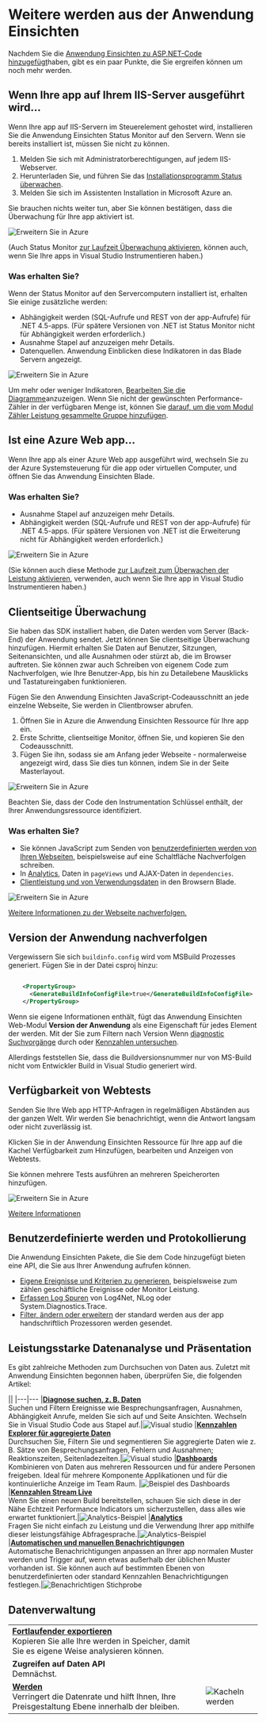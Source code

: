 <properties 
    pageTitle="Nutzen Sie Anwendung Einsichten optimal | Microsoft Azure" 
    description="Nachdem erste Schritte mit der Anwendung Einblicken, müssen Sie hier eine Zusammenfassung der Features, die Sie durchsuchen können." 
    services="application-insights" 
    documentationCenter=".net"
    authors="alancameronwills" 
    manager="douge"/>

<tags 
    ms.service="application-insights" 
    ms.workload="tbd" 
    ms.tgt_pltfrm="ibiza" 
    ms.devlang="na" 
    ms.topic="article" 
    ms.date="10/27/2016" 
    ms.author="awills"/>

# <a name="more-telemetry-from-application-insights"></a>Weitere werden aus der Anwendung Einsichten

Nachdem Sie die [Anwendung Einsichten zu ASP.NET-Code hinzugefügt](app-insights-asp-net.md)haben, gibt es ein paar Punkte, die Sie ergreifen können um noch mehr werden. 

## <a name="if-your-app-runs-on-your-iis-server-"></a>Wenn Ihre app auf Ihrem IIS-Server ausgeführt wird...

Wenn Ihre app auf IIS-Servern im Steuerelement gehostet wird, installieren Sie die Anwendung Einsichten Status Monitor auf den Servern. Wenn sie bereits installiert ist, müssen Sie nicht zu können.

1. Melden Sie sich mit Administratorberechtigungen, auf jedem IIS-Webserver.
2. Herunterladen Sie, und führen Sie das [Installationsprogramm Status überwachen](http://go.microsoft.com/fwlink/?LinkId=506648).
3. Melden Sie sich im Assistenten Installation in Microsoft Azure an.

Sie brauchen nichts weiter tun, aber Sie können bestätigen, dass die Überwachung für Ihre app aktiviert ist.

![Erweitern Sie in Azure](./media/app-insights-asp-net-more/025.png)

(Auch Status Monitor [zur Laufzeit Überwachung aktivieren](app-insights-monitor-performance-live-website-now.md), können auch, wenn Sie Ihre apps in Visual Studio Instrumentieren haben.)

### <a name="what-do-you-get"></a>Was erhalten Sie?

Wenn der Status Monitor auf den Servercomputern installiert ist, erhalten Sie einige zusätzliche werden:

* Abhängigkeit werden (SQL-Aufrufe und REST von der app-Aufrufe) für .NET 4.5-apps. (Für spätere Versionen von .NET ist Status Monitor nicht für Abhängigkeit werden erforderlich.) 
* Ausnahme Stapel auf anzuzeigen mehr Details.
* Datenquellen. Anwendung Einblicken diese Indikatoren in das Blade Servern angezeigt. 

![Erweitern Sie in Azure](./media/app-insights-asp-net-more/070.png)

Um mehr oder weniger Indikatoren, [Bearbeiten Sie die Diagramme](app-insights-metrics-explorer.md)anzuzeigen. Wenn Sie nicht der gewünschten Performance-Zähler in der verfügbaren Menge ist, können Sie [darauf, um die vom Modul Zähler Leistung gesammelte Gruppe hinzufügen](app-insights-performance-counters.md).

## <a name="if-its-an-azure-web-app-"></a>Ist eine Azure Web app...

Wenn Ihre app als einer Azure Web app ausgeführt wird, wechseln Sie zu der Azure Systemsteuerung für die app oder virtuellen Computer, und öffnen Sie das Anwendung Einsichten Blade. 

### <a name="what-do-you-get"></a>Was erhalten Sie?

* Ausnahme Stapel auf anzuzeigen mehr Details.
* Abhängigkeit werden (SQL-Aufrufe und REST von der app-Aufrufe) für .NET 4.5-apps. (Für spätere Versionen von .NET ist die Erweiterung nicht für Abhängigkeit werden erforderlich.) 

![Erweitern Sie in Azure](./media/app-insights-asp-net-more/080.png)

(Sie können auch diese Methode [zur Laufzeit zum Überwachen der Leistung aktivieren](app-insights-monitor-performance-live-website-now.md), verwenden, auch wenn Sie Ihre app in Visual Studio Instrumentieren haben.)

## <a name="client-side-monitoring"></a>Clientseitige Überwachung

Sie haben das SDK installiert haben, die Daten werden vom Server (Back-End) der Anwendung sendet. Jetzt können Sie clientseitige Überwachung hinzufügen. Hiermit erhalten Sie Daten auf Benutzer, Sitzungen, Seitenansichten, und alle Ausnahmen oder stürzt ab, die im Browser auftreten. Sie können zwar auch Schreiben von eigenem Code zum Nachverfolgen, wie Ihre Benutzer-App, bis hin zu Detailebene Mausklicks und Tastatureingaben funktionieren.

Fügen Sie den Anwendung Einsichten JavaScript-Codeausschnitt an jede einzelne Webseite, Sie werden in Clientbrowser abrufen.

1. Öffnen Sie in Azure die Anwendung Einsichten Ressource für Ihre app ein.
2. Erste Schritte, clientseitige Monitor, öffnen Sie, und kopieren Sie den Codeausschnitt.
3. Fügen Sie ihn, sodass sie am Anfang jeder Webseite - normalerweise angezeigt wird, dass Sie dies tun können, indem Sie in der Seite Masterlayout.

![Erweitern Sie in Azure](./media/app-insights-asp-net-more/100.png)

Beachten Sie, dass der Code den Instrumentation Schlüssel enthält, der Ihrer Anwendungsressource identifiziert.

### <a name="what-do-you-get"></a>Was erhalten Sie?

* Sie können JavaScript zum Senden von [benutzerdefinierten werden von Ihren Webseiten](app-insights-api-custom-events-metrics.md), beispielsweise auf eine Schaltfläche Nachverfolgen schreiben.
* In [Analytics](app-insights-analytics.md), Daten in `pageViews` und AJAX-Daten in `dependencies`. 
* [Clientleistung und von Verwendungsdaten](app-insights-javascript.md) in den Browsern Blade.

![Erweitern Sie in Azure](./media/app-insights-asp-net-more/090.png)


[Weitere Informationen zu der Webseite nachverfolgen.](app-insights-web-track-usage.md)



## <a name="track-application-version"></a>Version der Anwendung nachverfolgen

Vergewissern Sie sich `buildinfo.config` wird vom MSBuild Prozesses generiert. Fügen Sie in der Datei csproj hinzu:  

```XML

    <PropertyGroup>
      <GenerateBuildInfoConfigFile>true</GenerateBuildInfoConfigFile>    <IncludeServerNameInBuildInfo>true</IncludeServerNameInBuildInfo>
    </PropertyGroup> 
```

Wenn sie eigene Informationen enthält, fügt das Anwendung Einsichten Web-Modul **Version der Anwendung** als eine Eigenschaft für jedes Element der werden. Mit der Sie zum Filtern nach Version Wenn [diagnostic Suchvorgänge](app-insights-diagnostic-search.md) durch oder [Kennzahlen untersuchen](app-insights-metrics-explorer.md). 

Allerdings feststellen Sie, dass die Buildversionsnummer nur von MS-Build nicht vom Entwickler Build in Visual Studio generiert wird.


## <a name="availability-web-tests"></a>Verfügbarkeit von Webtests

Senden Sie Ihre Web app HTTP-Anfragen in regelmäßigen Abständen aus der ganzen Welt. Wir werden Sie benachrichtigt, wenn die Antwort langsam oder nicht zuverlässig ist.

Klicken Sie in der Anwendung Einsichten Ressource für Ihre app auf die Kachel Verfügbarkeit zum Hinzufügen, bearbeiten und Anzeigen von Webtests.

Sie können mehrere Tests ausführen an mehreren Speicherorten hinzufügen.

![Erweitern Sie in Azure](./media/app-insights-asp-net-more/110.png)

[Weitere Informationen](app-insights-monitor-web-app-availability.md)

## <a name="custom-telemetry-and-logging"></a>Benutzerdefinierte werden und Protokollierung

Die Anwendung Einsichten Pakete, die Sie dem Code hinzugefügt bieten eine API, die Sie aus Ihrer Anwendung aufrufen können.

* [Eigene Ereignisse und Kriterien zu generieren](app-insights-api-custom-events-metrics.md), beispielsweise zum zählen geschäftliche Ereignisse oder Monitor Leistung.
* [Erfassen Log Spuren](app-insights-asp-net-trace-logs.md) von Log4Net, NLog oder System.Diagnostics.Trace.
* [Filter, ändern oder erweitern](app-insights-api-filtering-sampling.md) der standard werden aus der app handschriftlich Prozessoren werden gesendet. 


## <a name="powerful-analysis-and-presentation"></a>Leistungsstarke Datenanalyse und Präsentation

Es gibt zahlreiche Methoden zum Durchsuchen von Daten aus. Zuletzt mit Anwendung Einsichten begonnen haben, überprüfen Sie, die folgenden Artikel:

||
|---|---
|[**Diagnose suchen, z. B. Daten**](app-insights-visual-studio.md)<br/>Suchen und Filtern Ereignisse wie Besprechungsanfragen, Ausnahmen, Abhängigkeit Anrufe, melden Sie sich auf und Seite Ansichten. Wechseln Sie in Visual Studio Code aus Stapel auf.|![Visual studio](./media/app-insights-asp-net-more/61.png)
|[**Kennzahlen Explorer für aggregierte Daten**](app-insights-metrics-explorer.md)<br/>Durchsuchen Sie, Filtern Sie und segmentieren Sie aggregierte Daten wie z. B. Sätze von Besprechungsanfragen, Fehlern und Ausnahmen; Reaktionszeiten, Seitenladezeiten.|![Visual studio](./media/app-insights-asp-net-more/060.png)
|[**Dashboards**](app-insights-dashboards.md#dashboards)<br/>Kombinieren von Daten aus mehreren Ressourcen und für andere Personen freigeben. Ideal für mehrere Komponente Applikationen und für die kontinuierliche Anzeige im Team Raum.  |![Beispiel des Dashboards](./media/app-insights-asp-net-more/62.png)
|[**Kennzahlen Stream Live**](app-insights-metrics-explorer.md#live-metrics-stream)<br/>Wenn Sie einen neuen Build bereitstellen, schauen Sie sich diese in der Nähe Echtzeit Performance Indicators um sicherzustellen, dass alles wie erwartet funktioniert.|![Analytics-Beispiel](./media/app-insights-asp-net-more/050.png)
|[**Analytics**](app-insights-analytics.md)<br/>Fragen Sie nicht einfach zu Leistung und die Verwendung Ihrer app mithilfe dieser leistungsfähige Abfragesprache.|![Analytics-Beispiel](./media/app-insights-asp-net-more/010.png)
|[**Automatischen und manuellen Benachrichtigungen**](app-insights-alerts.md)<br/>Automatische Benachrichtigungen anpassen an Ihrer app normalen Muster werden und Trigger auf, wenn etwas außerhalb der üblichen Muster vorhanden ist. Sie können auch auf bestimmten Ebenen von benutzerdefinierten oder standard Kennzahlen Benachrichtigungen festlegen.|![Benachrichtigen Stichprobe](./media/app-insights-asp-net-more/020.png)

## <a name="data-management"></a>Datenverwaltung

|||
|---|---|
|[**Fortlaufender exportieren**](app-insights-export-telemetry.md)<br/>Kopieren Sie alle Ihre werden in Speicher, damit Sie es eigene Weise analysieren können.|
|**Zugreifen auf Daten API**<br/>Demnächst.|
|[**Werden**](app-insights-sampling.md)<br/>Verringert die Datenrate und hilft Ihnen, Ihre Preisgestaltung Ebene innerhalb der bleiben.|![Kacheln werden](./media/app-insights-asp-net-more/030.png)